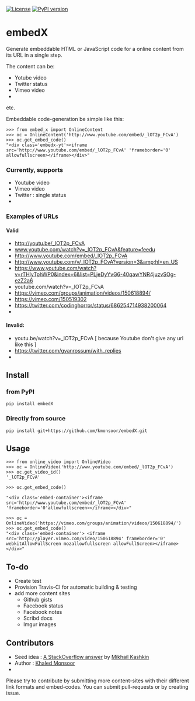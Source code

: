 [![License](https://img.shields.io/badge/license-MIT-blue.svg)](http://kmonsoor.mit-license.org/)
[![PyPI version](https://badge.fury.io/py/embedX.svg)](https://badge.fury.io/py/embedX)

# embedX

Generate embeddable HTML or JavaScript code for a online content from its URL in a single step. 

The content can be:
 * Yotube video
 * Twitter status
 * Vimeo video
 * 
 etc.

 
Embeddable code-generation be simple like this: 

    >>> from embed_x import OnlineContent
    >>> oc = OnlineContent('http://www.youtube.com/embed/_lOT2p_FCvA')
    >>> oc.get_embed_code()
    "<div class='embedx-yt'><iframe src='http://www.youtube.com/embed/_lOT2p_FCvA' 'frameborder='0' allowfullscreen></iframe></div>"
    
    

### Currently, supports

 * Youtube video
 * Vimeo video
 * Twitter : single status
 * 



### Examples of URLs

####  Valid

 *  http://youtu.be/_lOT2p_FCvA
 *  www.youtube.com/watch?v=_lOT2p_FCvA&feature=feedu
 *  http://www.youtube.com/embed/_lOT2p_FCvA
 *  http://www.youtube.com/v/_lOT2p_FCvA?version=3&amp;hl=en_US
 *  https://www.youtube.com/watch?v=rTHlyTphWP0&index=6&list=PLjeDyYvG6-40qawYNR4juzvSOg-ezZ2a6
 *  youtube.com/watch?v=_lOT2p_FCvA
 *  https://vimeo.com/groups/animation/videos/150618894/
 *  https://vimeo.com/150519302
 *  https://twitter.com/codinghorror/status/686254714938200064
 * 
      
####  Invalid:

 * youtu.be/watch?v=_lOT2p_FCvA  [ because Youtube don't give any url like this ]
 * https://twitter.com/gvanrossum/with_replies
 * 
 
  
    
## Install

### from PyPI

    pip install embedX

### Directly from source

    pip install git+https://github.com/kmonsoor/embedX.git
    


## Usage

    >>> from online_video import OnlineVideo
    >>> oc = OnlineVideo('http://www.youtube.com/embed/_lOT2p_FCvA')
    >>> oc.get_video_id()
    '_lOT2p_FCvA'

    >>> oc.get_embed_code()

    "<div class='embed-container'><iframe src='http://www.youtube.com/embed/_lOT2p_FCvA' 'frameborder='0'allowfullscreen></iframe></div>"

    >>> oc = OnlineVideo('https://vimeo.com/groups/animation/videos/150618894/')
    >>> oc.get_embed_code()
    "<div class='embed-container'> <iframe src='http://player.vimeo.com/video/150618894' frameborder='0' webkitAllowFullScreen mozallowfullscreen allowFullScreen></iframe></div>"
    


## To-do

* Create test
* Provision Travis-CI for automatic building & testing
* add more content sites
  * Github gists
  * Facebook status
  * Facebook notes
  * Scribd docs
  * Imgur images
  

## Contributors

 * Seed idea :  [A StackOverflow answer](http://stackoverflow.com/a/7936523) by [Mikhail Kashkin](http://stackoverflow.com/users/85739/mikhail-kashkin)
 * Author : [Khaled Monsoor](http://github.com/kmonsoor)
 * 

Please try to contribute by submitting more content-sites with their different link formats and embed-codes. You can submit pull-requests or by creating issue.
